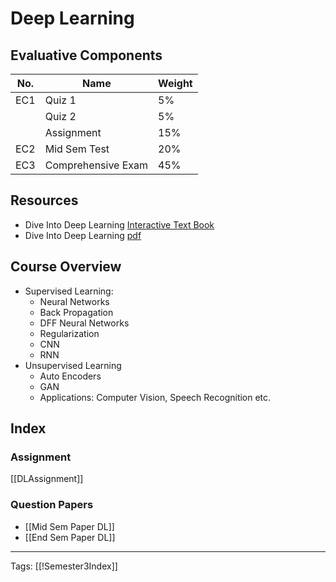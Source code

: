 # Deep Learning

## Evaluative Components
| No. | Name               | Weight |
| --- | ------------------ | ------ |
| EC1 | Quiz 1             | 5%     |
|     | Quiz 2             | 5%     |
|     | Assignment         | 15%    |
| EC2 | Mid Sem Test       | 20%    |
| EC3 | Comprehensive Exam | 45%    |


## Resources
- Dive Into Deep Learning [Interactive Text Book](https://d2l.ai/chapter_introduction/index.html)
- Dive Into Deep Learning [pdf](https://d2l.ai/d2l-en.pdf)

## Course Overview
- Supervised Learning:
	- Neural Networks
	- Back Propagation
	- DFF Neural Networks
	- Regularization
	- CNN
	- RNN
- Unsupervised Learning 
	- Auto Encoders
	- GAN
	- Applications: Computer Vision, Speech Recognition etc.

## Index
### Assignment
[[DLAssignment]]

### Question Papers
- [[Mid Sem Paper DL]]
- [[End Sem Paper DL]]

---
Tags: [[!Semester3Index]]